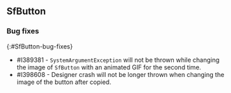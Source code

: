 ## SfButton

### Bug fixes
{:#SfButton-bug-fixes}

* \#I389381 - `SystemArgumentException` will not be thrown while changing the image of `SfButton` with an animated GIF for the second time.
* \#I398608 - Designer crash will not be longer thrown when changing the image of the button after copied.
